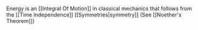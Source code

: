 Energy is an [[Integral Of Motion]] in classical mechanics that follows from the [[Time Independence]] [[Symmetries|symmetry]]  (See [[Noether's Theorem]])
